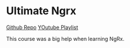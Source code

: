 # Ultimate Ngrx

[Github Repo](https://github.com/ultimatecourses/ngrx-store-effects-app)
[YOutube Playlist](https://www.youtube.com/playlist?list=PLW2eQOsUPlWJRfWGOi9gZdc3rE4Fke0Wv)

This course was a big help when learning NgRx.
